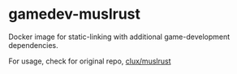 # gamedev-muslrust

Docker image for static-linking with additional game-development dependencies.

For usage, check for original repo, [clux/muslrust](https://github.com/clux/muslrust)
